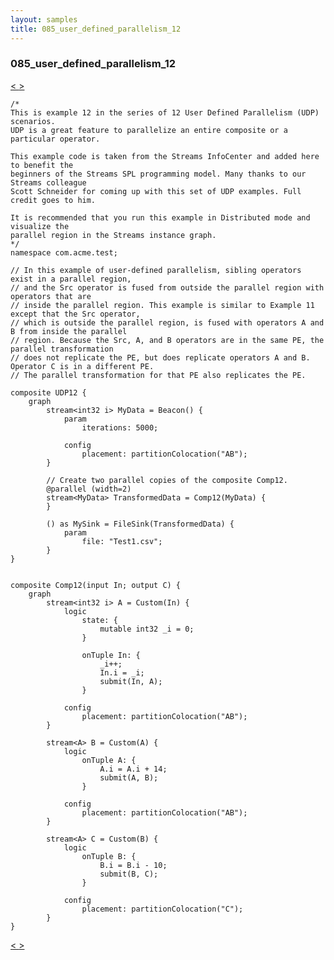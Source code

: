 ```yaml
---
layout: samples
title: 085_user_defined_parallelism_12
---
```


### 085_user_defined_parallelism_12

<div class="sampleNav"><a class="button" href="/sx43/samples/spl-for-beginner/084_user_defined_parallelism_11_com_acme_test_UDP11_spl/"> < </a><a class="button" href="/sx43/samples/spl-for-beginner/086_jms_source_sink_using_activemq_com_acme_test_JMSSourceSink_spl/"> > </a>
</div>

~~~~~~
/*
This is example 12 in the series of 12 User Defined Parallelism (UDP) scenarios.
UDP is a great feature to parallelize an entire composite or a particular operator.

This example code is taken from the Streams InfoCenter and added here to benefit the
beginners of the Streams SPL programming model. Many thanks to our Streams colleague
Scott Schneider for coming up with this set of UDP examples. Full credit goes to him.

It is recommended that you run this example in Distributed mode and visualize the
parallel region in the Streams instance graph.
*/
namespace com.acme.test;

// In this example of user-defined parallelism, sibling operators exist in a parallel region,
// and the Src operator is fused from outside the parallel region with operators that are
// inside the parallel region. This example is similar to Example 11 except that the Src operator,
// which is outside the parallel region, is fused with operators A and B from inside the parallel
// region. Because the Src, A, and B operators are in the same PE, the parallel transformation
// does not replicate the PE, but does replicate operators A and B. Operator C is in a different PE.
// The parallel transformation for that PE also replicates the PE.

composite UDP12 {
	graph
		stream<int32 i> MyData = Beacon() {
			param
				iterations: 5000; 

			config
				placement: partitionColocation("AB");				
		}

		// Create two parallel copies of the composite Comp12.
		@parallel (width=2)
		stream<MyData> TransformedData = Comp12(MyData) {
		}	
		
		() as MySink = FileSink(TransformedData) {
			param
				file: "Test1.csv";
		}					
}


composite Comp12(input In; output C) {
	graph
		stream<int32 i> A = Custom(In) {
			logic
				state: {
					mutable int32 _i = 0;
				}
				
				onTuple In: {
					_i++;
					In.i = _i;
					submit(In, A);
				}
				
			config
				placement: partitionColocation("AB");		
		}
		
		stream<A> B = Custom(A) {
			logic
				onTuple A: {
					A.i = A.i + 14;
					submit(A, B);
				}

			config
				placement: partitionColocation("AB");				
		}
		
		stream<A> C = Custom(B) {
			logic
				onTuple B: {
					B.i = B.i - 10;
					submit(B, C);
				}

			config
				placement: partitionColocation("C");				
		}		
}

~~~~~~

<div class="sampleNav"><a class="button" href="/sx43/samples/spl-for-beginner/084_user_defined_parallelism_11_com_acme_test_UDP11_spl/"> < </a><a class="button" href="/sx43/samples/spl-for-beginner/086_jms_source_sink_using_activemq_com_acme_test_JMSSourceSink_spl/"> > </a>
</div>

